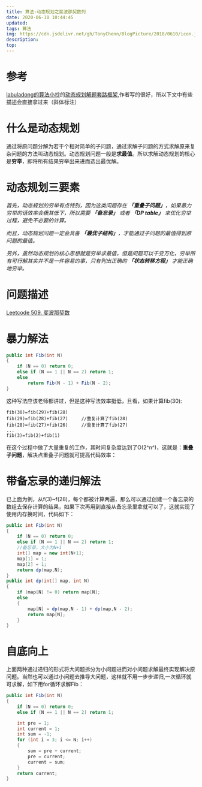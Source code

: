 ```yaml
---
title: 算法-动态规划之斐波那契数列
date: 2020-06-10 10:44:45
updated: 
tags: 算法
img: https://cdn.jsdelivr.net/gh/TonyChenn/BlogPicture/2018/0610/icon.jpg
description:
top: 
---
```

# 参考
[labuladong的算法小抄](https://labuladong.gitbook.io/)的[动态规划解题套路框架](https://labuladong.gitbook.io/algo/di-ling-zhang-bi-du-xi-lie/dong-tai-gui-hua-xiang-jie-jin-jie),作者写的很好，所以下文中有些描述会直接拿过来（斜体标注）

# 什么是动态规划
通过将原问题分解为若干个相对简单的子问题，通过求解子问题的方式求解原来复杂问题的方法叫动态规划。动态规划问题一般是**求最值**。所以求解动态规划的核心是**穷举**，即将所有结果穷举出来进而选出最优解。

# 动态规划三要素
*首先，动态规划的穷举有点特别，因为这类问题存在 ***「重叠子问题」***，如果暴力穷举的话效率会极其低下，所以需要 ***「备忘录」*** 或者 ***「DP table」*** 来优化穷举过程，避免不必要的计算。*

*而且，动态规划问题一定会具备 ***「最优子结构」***，才能通过子问题的最值得到原问题的最值。*

*另外，虽然动态规划的核心思想就是穷举求最值，但是问题可以千变万化，穷举所有可行解其实并不是一件容易的事，只有列出正确的 ***「状态转移方程」*** 才能正确地穷举。*

# 问题描述
[Leetcode 509. 斐波那契数](https://leetcode-cn.com/problems/fibonacci-number/)

# 暴力解法
```csharp
public int Fib(int N)
{
    if (N == 0) return 0;
    else if (N == 1 || N == 2) return 1;
    else
        return Fib(N - 1) + Fib(N - 2);
}
```
这种写法应该老师都讲过，但是这种写法效率挺低，且看，如果计算fib(30):
```
fib(30)=fib(29)+fib(28)
fib(29)=fib(28)+fib(27)     //重复计算了fib(28)
fib(28)=fib(27)+fib(26)     //重复计算了fib(27)
...
fib(3)=fib(2)+fib(1)
```
在这个过程中做了大量重复的工作，其时间复杂度达到了O(2^n^)，这就是：**重叠子问题**，解决点重叠子问题就可提高代码效率：
# 带备忘录的递归解法
已上面为例，从f(3)~f(28)，每个都被计算两遍，那么可以通过创建一个备忘录的数组去保存计算的结果，如果下次再用到直接从备忘录里拿就可以了，这就实现了使用内存换时间，代码如下：
```csharp
public int Fib(int N)
{
    if (N == 0) return 0;
    else if (N == 1 || N == 2) return 1;
    //备忘录，大小为N+1
    int[] map = new int[N+1];
    map[1] = 1;
    map[2] = 1;
    return dp(map,N);
}
public int dp(int[] map, int N)
{
    if (map[N] != 0) return map[N];
    else
    {
        map[N] = dp(map,N - 1) + dp(map,N - 2);
        return map[N];
    }
}
```
# 自底向上
上面两种通过递归的形式将大问题拆分为小问题进而对小问题求解最终实现解决原问题。当然也可以通过小问题去推导大问题，这样就不用一步步递归,一次循环就可求解，如下用for循环求解Fib：
```csharp
public int Fib(int N)
{
    if (N == 0) return 0;
    else if (N == 1 || N == 2) return 1;

    int pre = 1;
    int current = 1;
    int sum = -1;
    for (int i = 3; i <= N; i++)
    {
        sum = pre + current;
        pre = current;
        current = sum;
    }
    return current;
}
```